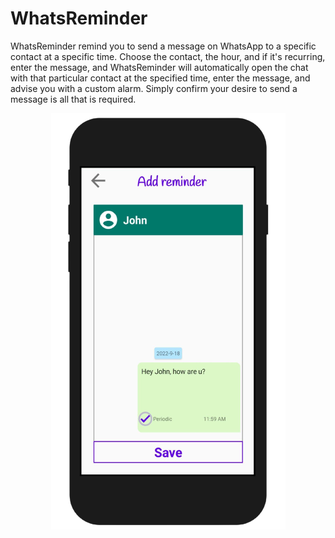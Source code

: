 # WhatsReminder
WhatsReminder remind you to send a message on WhatsApp to a specific contact at a specific time.
Choose the contact, the hour, and if it's recurring, enter the message, and WhatsReminder will automatically open the chat with that particular contact at the specified time, enter the message, and advise you with a custom alarm. Simply confirm your desire to send a message is all that is required.
<p align="center">
<img src="/pics/add_reminder_activity.png" alt="Alt text" title="Add Reminder activity">
</p>
